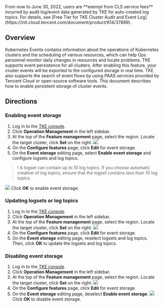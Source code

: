
<dx-alert infotype="explain" title=" ">
From now to June 30, 2022, users are **exempt from CLS service fees** incurred by audit log/event data generated by TKE for auto-created log topics. For details, see [Free Tier for TKE Cluster Audit and Event Log](https://intl.cloud.tencent.com/document/product/614/37889).
</dx-alert>

## Overview

Kubernetes Events contains information about the operations of Kubernetes clusters and the scheduling of various resources, which can help Ops personnel monitor daily changes in resources and locate problems. TKE supports event persistence for all clusters. After enabling this feature, your cluster events will be exported to the configured storage in real time. TKE also supports the search of event flows by using PAAS services provided by Tencent Cloud or open-source software tools. This document describes how to enable persistent storage of cluster events.


## Directions


### Enabling event storage
1. Log in to the [TKE console](https://console.cloud.tencent.com/tke2).
2. Click **Operation Management** in the left sidebar.
3. At the top of the **Feature management** page, select the region. Locate the target cluster, click **Set** on the right.
![](https://main.qcloudimg.com/raw/4aa121a296bab821704c197d5dc82113.png)
4. On the **Configure features** page, click **Edit** for event storage.
5. On the **Event storage** editing page, select **Enable event storage** and configure logsets and log topics.
>! A logset can contain up to 10 log topics. If you choose automatic creation of log topics, ensure that the logset contains less than 10 log topics.
>
![](https://main.qcloudimg.com/raw/1edebef8f552a639abf842eaef02e739.png)
 Click **OK** to enable event storage.




### Updating logsets or log topics
1. Log in to the [TKE console](https://console.cloud.tencent.com/tke2).
2. Click **Operation Management** in the left sidebar.
3. At the top of the **Feature management** page, select the region. Locate the target cluster, click **Set** on the right.
![](https://main.qcloudimg.com/raw/6e81d86a1ae8ed2fe5337b149240b229.png)
4. On the **Configure features** page, click **Edit** for event storage.
5. On the **Event storage** editing page, reselect logsets and log topics. Then, click **OK** to update the logsets and log topics.


### Disabling event storage
1. Log in to the [TKE console](https://console.cloud.tencent.com/tke2).
2. Click **Operation Management** in the left sidebar.
3. At the top of the **Feature management** page, select the region. Locate the target cluster, click **Set** on the right.
![](https://main.qcloudimg.com/raw/6e81d86a1ae8ed2fe5337b149240b229.png)
4. On the **Configure features** page, click **Edit** for event storage.
5. On the **Event storage** editing page, deselect **Enable event storage**.
  ![](https://main.qcloudimg.com/raw/fbe565c2d52ed395269af84860aab782.png)
    Click **OK** to disable event storage.
